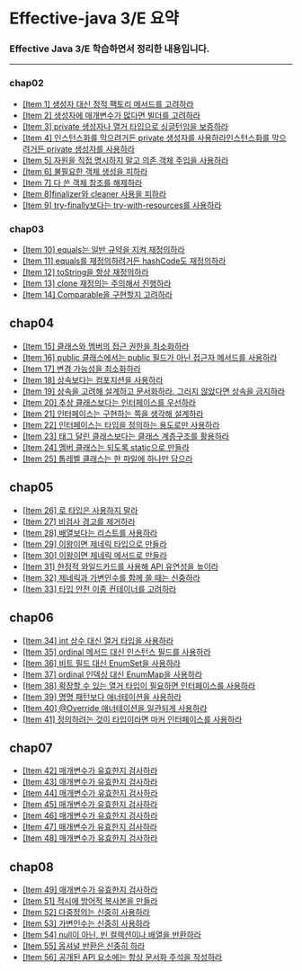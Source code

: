 # Effective-java 3/E 요약
### Effective Java 3/E 학습하면서 정리한 내용입니다.
---
###  **chap02**
- [[Item 1] 생성자 대신 정적 팩토리 메서드를 고려하라](https://github.com/brick0123/effective-java/blob/main/chap02/Item1.md)
- [[Item 2] 생성자에 매개변수가 많다면 빌더를 고려하라](https://github.com/brick0123/effective-java/blob/main/chap02/Item2.md)
- [[Item 3] private 생성자나 열거 타입으로 싱글턴임을 보증하라](https://github.com/brick0123/effective-java/blob/main/chap02/Item3.md)
- [[Item 4] 인스턴스화를 막으려거든 private 생성자를 사용하라인스턴스화를 막으려거든 private 생성자를 사용하라](https://github.com/brick0123/effective-java/blob/main/chap02/Item4.md)
- [[Item 5] 자원을 직접 명시하지 말고 의존 객체 주입을 사용하라](https://github.com/brick0123/effective-java/blob/main/chap02/Item5.md)
- [[Item 6] 불필요한 객체 생성을 피하라](https://github.com/brick0123/effective-java/blob/main/chap02/Item6.md)
- [[Item 7] 다 쓴 객체 참조를 해제하라](https://github.com/brick0123/effective-java/blob/main/chap02/Item7.md)
- [[Item 8]finalizer와 cleaner 사용을 피하라](https://github.com/brick0123/effective-java/blob/main/chap02/Item8.md)
- [[Item 9] try-finally보다는 try-with-resources를 사용하라](https://github.com/brick0123/effective-java/blob/main/chap02/Item2.md)

### **chap03**
- [[Item 10] equals는 일반 규약을 지켜 재정의하라](https://github.com/brick0123/effective-java/blob/main/chap03/Item10.md)
- [[Item 11] equals를 재정의하려거든 hashCode도 재정의하라](https://github.com/brick0123/effective-java/blob/main/chap03/Item11.md)
- [[Item 12] toString을 항상 재정의하라](https://github.com/brick0123/effective-java/blob/main/chap03/Item12.md)
- [[Item 13] clone 재정의는 주의해서 진행하라](https://github.com/brick0123/effective-java/blob/main/chap03/Item13.md)
- [[Item 14] Comparable을 구현할지 고려하라](https://github.com/brick0123/effective-java/blob/main/chap03/Item14.md)

## **chap04**
- [[Item 15] 클래스와 멤버의 접근 권한을 최소화하라](https://github.com/brick0123/effective-java/blob/main/chap04/Item15.md)
- [[Item 16] public 클래스에서는 public 필드가 아닌 접근자 메서드를 사용하라](https://github.com/brick0123/effective-java/blob/main/chap04/Item16.md)
- [[Item 17] 변경 가능성을 최소화하라](https://github.com/brick0123/effective-java/blob/main/chap04/Item17.md)
- [[Item 18] 상속보다는 컴포지션을 사용하라](https://github.com/brick0123/effective-java/blob/main/chap04/Item18.md)
- [[Item 19] 상속을 고려해 설계하고 문서화하라. 그러지 않았다면 상속을 금지하라](https://github.com/brick0123/effective-java/blob/main/chap04/Item19.md)
- [[Item 20] 추상 클래스보다는 인터페이스를 우선하라](https://github.com/brick0123/effective-java/blob/main/chap04/Item20.md)
- [[Item 21] 인터페이스는 구현하는 쪽을 생각해 설계하라](https://github.com/brick0123/effective-java/blob/main/chap04/Item21.md)
- [[Item 22] 인터페이스는 타입을 정의하는 용도로만 사용하라](https://github.com/brick0123/effective-java/blob/main/chap04/Item22.md)
- [[Item 23] 태그 달린 클래스보다는 클래스 계층구조를 활용하라](https://github.com/brick0123/effective-java/blob/main/chap04/Item23.md)
- [[Item 24] 멤버 클래스는 되도록 static으로 만들라](https://github.com/brick0123/effective-java/blob/main/chap04/Item24.md)
- [[Item 25] 톱레벨 클래스는 한 파일에 하나만 담으라](https://github.com/brick0123/effective-java/blob/main/chap04/Item25.md)

## **chap05**
- [[Item 26] 로 타입은 사용하지 말라](https://github.com/brick0123/effective-java/blob/main/chap05/Item26.md)
- [[Item 27] 비검사 경고를 제거하라](https://github.com/brick0123/effective-java/blob/main/chap05/Item27.md)
- [[Item 28] 배열보다는 리스트를 사용하라](https://github.com/brick0123/effective-java/blob/main/chap05/Item28.md)
- [[Item 29] 이왕이면 제네릭 타입으로 만들라](https://github.com/brick0123/effective-java/blob/main/chap05/Item29.md)
- [[Item 30] 이왕이면 제네릭 메서드로 만들라](https://github.com/brick0123/effective-java/blob/main/chap05/Item30.md)
- [[Item 31] 한정적 와일드카드를 사용해 API 유연성을 높이라](https://github.com/brick0123/effective-java/blob/main/chap05/Item31.md)
- [[Item 32] 제네릭과 가변인수를 함께 쓸 때는 신중하라](https://github.com/brick0123/effective-java/blob/main/chap05/Item32.md)
- [[Item 33] 타입 안전 이종 컨테이너를 고려하라](https://github.com/brick0123/effective-java/blob/main/chap05/Item33.md)

## **chap06**
- [[Item 34] int 상수 대신 열거 타입을 사용하라](https://github.com/brick0123/effective-java/blob/main/chap06/Item34.md)
- [[Item 35] ordinal 메서드 대신 인스턴스 필드를 사용하라](https://github.com/brick0123/effective-java/blob/main/chap06/Item35.md)
- [[Item 36] 비트 필드 대신 EnumSet을 사용하라](https://github.com/brick0123/effective-java/blob/main/chap06/Item36.md)
- [[Item 37] ordinal 인덱싱 대신 EnumMap을 사용하라](https://github.com/brick0123/effective-java/blob/main/chap06/Item37.md)
- [[Item 38] 확장할 수 있는 열거 타입이 필요하면 인터페이스를 사용하라](https://github.com/brick0123/effective-java/blob/main/chap06/Item38.md)
- [[Item 39] 명명 패턴보다 애너테이션을 사용하라](https://github.com/brick0123/effective-java/blob/main/chap06/Item39.md)
- [[Item 40] @Override 애너테이션을 일관되게 사용하라](https://github.com/brick0123/effective-java/blob/main/chap06/Item40.md)
- [[Item 41] 정의하려는 것이 타입이라면 마커 인터페이스를 사용하라](https://github.com/brick0123/effective-java/blob/main/chap06/Item41.md)

## **chap07**
- [[Item 42] 매개변수가 유효한지 검사하라](https://github.com/brick0123/effective-java/blob/main/chap07/Item42.md)
- [[Item 43] 매개변수가 유효한지 검사하라](https://github.com/brick0123/effective-java/blob/main/chap07/Item43.md)
- [[Item 44] 매개변수가 유효한지 검사하라](https://github.com/brick0123/effective-java/blob/main/chap07/Item44.md)
- [[Item 45] 매개변수가 유효한지 검사하라](https://github.com/brick0123/effective-java/blob/main/chap07/Item45.md)
- [[Item 46] 매개변수가 유효한지 검사하라](https://github.com/brick0123/effective-java/blob/main/chap07/Item46.md)
- [[Item 47] 매개변수가 유효한지 검사하라](https://github.com/brick0123/effective-java/blob/main/chap07/Item47.md)
- [[Item 48] 매개변수가 유효한지 검사하라](https://github.com/brick0123/effective-java/blob/main/chap07/Item48.md)

## **chap08**
- [[Item 49] 매개변수가 유효한지 검사하라](https://github.com/brick0123/effective-java/blob/main/chap08/Item49.md)
- [[Item 51] 적시에 방어적 복사본을 만들라](https://github.com/brick0123/effective-java/blob/main/chap08/Item50.md)
- [[Item 52] 다중정의는 신중히 사용하라](https://github.com/brick0123/effective-java/blob/main/chap08/Item50.md)
- [[Item 53] 가변인수는 신중히 사용하라](https://github.com/brick0123/effective-java/blob/main/chap08/Item50.md)
- [[Item 54] null이 아닌, 빈 컬렉션이나 배열을 반환하라](https://github.com/brick0123/effective-java/blob/main/chap08/Item50.md)
- [[Item 55] 옵셔널 반환은 신중히 하라](https://github.com/brick0123/effective-java/blob/main/chap08/Item50.md)
- [[Item 56] 공개된 API 요소에는 항상 문서화 주석을 작성하라](https://github.com/brick0123/effective-java/blob/main/chap08/Item50.md)





